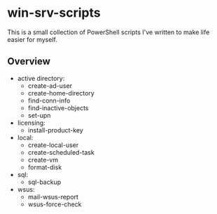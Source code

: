 # win-srv-scripts
This is a small collection of PowerShell scripts I've written to make life easier for myself.

## Overview

- active directory:
    - create-ad-user
    - create-home-directory
    - find-conn-info
    - find-inactive-objects
    - set-upn
- licensing:
    - install-product-key
- local:
    - create-local-user
    - create-scheduled-task
    - create-vm
    - format-disk
- sql:
    - sql-backup
- wsus:
    - mail-wsus-report
    - wsus-force-check
